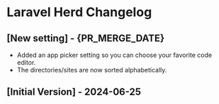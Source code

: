 # Laravel Herd Changelog

## [New setting] - {PR_MERGE_DATE}

- Added an app picker setting so you can choose your favorite code editor.
- The directories/sites are now sorted alphabetically.

## [Initial Version] - 2024-06-25
